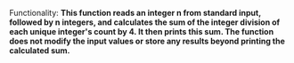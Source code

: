 Functionality: **This function reads an integer n from standard input, followed by n integers, and calculates the sum of the integer division of each unique integer's count by 4. It then prints this sum. The function does not modify the input values or store any results beyond printing the calculated sum.**